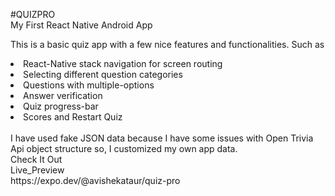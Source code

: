 
#QUIZPRO
</br>
My First React Native Android App


This is a basic quiz app with a few nice features and functionalities. 
Such as 
<li>React-Native stack navigation for screen routing</li>
<li>Selecting different question categories</li>
<li>Questions with multiple-options</li>
<li>Answer verification</li>
<li>Quiz progress-bar</li>
<li>Scores and Restart Quiz</li> 
</br>
I have used fake JSON data because I have some issues with Open Trivia Api object structure so, I customized my own app data.
</br>
Check It Out
</br>
Live_Preview
</br>
https://expo.dev/@avishekataur/quiz-pro



